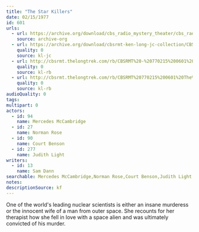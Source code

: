 ```yaml
---
title: "The Star Killers"
date: 02/15/1977
id: 601
urls: 
  - url: https://archive.org/download/cbs_radio_mystery_theater/cbs_radio_mystery_theater-0601-0650.zip/cbs_radio_mystery_theater-0601-0650%2Fcbsrmt_0601_the_star_killers.mp3
    source: archive-org
  - url: https://archive.org/download/cbsrmt-ken-long-jc-collection/CBSRMT - 770215 0601 The Star Killers vbr fb2_jc.mp3
    quality: 0
    source: kl-jc
  - url: http://cbsrmt.thelongtrek.com/rb/CBSRMT%20-%20770215%200601%20The%20Star%20Killers_WLNH-FM_rb.mp3
    quality: 0
    source: kl-rb
  - url: http://cbsrmt.thelongtrek.com/rb/CBSRMT%20770215%200601%20The%20Star%20Killers_wbbm_rb%20levels.mp3
    quality: 0
    source: kl-rb
audioQuality: 0
tags: 
multipart: 0
actors:  
  - id: 94
    name: Mercedes McCambridge  
  - id: 27
    name: Norman Rose  
  - id: 90
    name: Court Benson  
  - id: 277
    name: Judith Light
writers:  
  - id: 13
    name: Sam Dann
searchable: Mercedes McCambridge,Norman Rose,Court Benson,Judith Light Sam Dann
notes: 
descriptionSource: kf
---
```

One of the world's leading nuclear scientists is either an insane murderess or the innocent wife of a man from outer space. She recounts for her therapist how she fell in love with a space alien and was ultimately convicted of his murder.